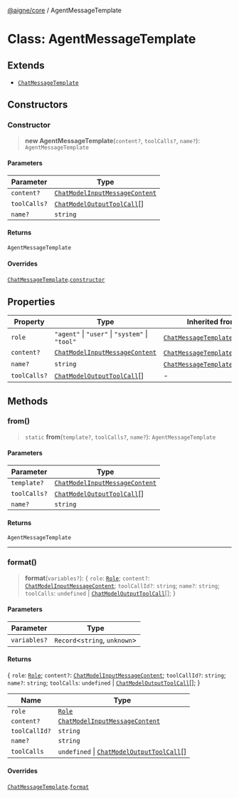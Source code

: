 [@aigne/core](../wiki/Home) / AgentMessageTemplate

# Class: AgentMessageTemplate

## Extends

- [`ChatMessageTemplate`](../wiki/Class.ChatMessageTemplate)

## Constructors

### Constructor

> **new AgentMessageTemplate**(`content?`, `toolCalls?`, `name?`): `AgentMessageTemplate`

#### Parameters

| Parameter    | Type                                                                             |
| ------------ | -------------------------------------------------------------------------------- |
| `content?`   | [`ChatModelInputMessageContent`](../wiki/TypeAlias.ChatModelInputMessageContent) |
| `toolCalls?` | [`ChatModelOutputToolCall`](../wiki/Interface.ChatModelOutputToolCall)[]         |
| `name?`      | `string`                                                                         |

#### Returns

`AgentMessageTemplate`

#### Overrides

[`ChatMessageTemplate`](../wiki/Class.ChatMessageTemplate).[`constructor`](../wiki/Class.ChatMessageTemplate#constructor)

## Properties

| Property                            | Type                                                                             | Inherited from                                                                                                    |
| ----------------------------------- | -------------------------------------------------------------------------------- | ----------------------------------------------------------------------------------------------------------------- |
| <a id="role"></a> `role`            | `"agent"` \| `"user"` \| `"system"` \| `"tool"`                                  | [`ChatMessageTemplate`](../wiki/Class.ChatMessageTemplate).[`role`](../wiki/Class.ChatMessageTemplate#role)       |
| <a id="content"></a> `content?`     | [`ChatModelInputMessageContent`](../wiki/TypeAlias.ChatModelInputMessageContent) | [`ChatMessageTemplate`](../wiki/Class.ChatMessageTemplate).[`content`](../wiki/Class.ChatMessageTemplate#content) |
| <a id="name"></a> `name?`           | `string`                                                                         | [`ChatMessageTemplate`](../wiki/Class.ChatMessageTemplate).[`name`](../wiki/Class.ChatMessageTemplate#name)       |
| <a id="toolcalls"></a> `toolCalls?` | [`ChatModelOutputToolCall`](../wiki/Interface.ChatModelOutputToolCall)[]         | -                                                                                                                 |

## Methods

### from()

> `static` **from**(`template?`, `toolCalls?`, `name?`): `AgentMessageTemplate`

#### Parameters

| Parameter    | Type                                                                             |
| ------------ | -------------------------------------------------------------------------------- |
| `template?`  | [`ChatModelInputMessageContent`](../wiki/TypeAlias.ChatModelInputMessageContent) |
| `toolCalls?` | [`ChatModelOutputToolCall`](../wiki/Interface.ChatModelOutputToolCall)[]         |
| `name?`      | `string`                                                                         |

#### Returns

`AgentMessageTemplate`

---

### format()

> **format**(`variables?`): \{ `role`: [`Role`](../wiki/TypeAlias.Role); `content?`: [`ChatModelInputMessageContent`](../wiki/TypeAlias.ChatModelInputMessageContent); `toolCallId?`: `string`; `name?`: `string`; `toolCalls`: `undefined` \| [`ChatModelOutputToolCall`](../wiki/Interface.ChatModelOutputToolCall)[]; \}

#### Parameters

| Parameter    | Type                            |
| ------------ | ------------------------------- |
| `variables?` | `Record`\<`string`, `unknown`\> |

#### Returns

\{ `role`: [`Role`](../wiki/TypeAlias.Role); `content?`: [`ChatModelInputMessageContent`](../wiki/TypeAlias.ChatModelInputMessageContent); `toolCallId?`: `string`; `name?`: `string`; `toolCalls`: `undefined` \| [`ChatModelOutputToolCall`](../wiki/Interface.ChatModelOutputToolCall)[]; \}

| Name          | Type                                                                                    |
| ------------- | --------------------------------------------------------------------------------------- |
| `role`        | [`Role`](../wiki/TypeAlias.Role)                                                        |
| `content?`    | [`ChatModelInputMessageContent`](../wiki/TypeAlias.ChatModelInputMessageContent)        |
| `toolCallId?` | `string`                                                                                |
| `name?`       | `string`                                                                                |
| `toolCalls`   | `undefined` \| [`ChatModelOutputToolCall`](../wiki/Interface.ChatModelOutputToolCall)[] |

#### Overrides

[`ChatMessageTemplate`](../wiki/Class.ChatMessageTemplate).[`format`](../wiki/Class.ChatMessageTemplate#format)
